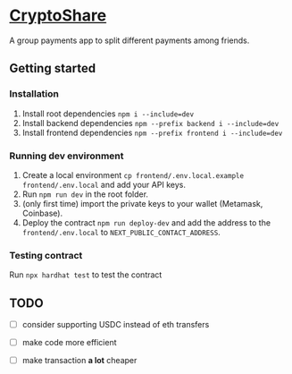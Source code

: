 # [CryptoShare](https://cryptoshare-phi.vercel.app/)
A group payments app to split different payments among friends.

## Getting started

### Installation
1. Install root dependencies `npm i --include=dev`
2. Install backend dependencies `npm --prefix backend i --include=dev`
3. Install frontend dependencies `npm --prefix frontend i --include=dev`

### Running dev environment
1. Create a local environment `cp frontend/.env.local.example frontend/.env.local` and add your API keys.
2. Run `npm run dev` in the root folder.
3. (only first time) import the private keys to your wallet (Metamask, Coinbase).
4. Deploy the contract `npm run deploy-dev` and add the address to the `frontend/.env.local` to `NEXT_PUBLIC_CONTACT_ADDRESS`.

### Testing contract
Run `npx hardhat test` to test the contract

## TODO
- [ ] consider supporting USDC instead of eth transfers
- [ ] make code more efficient
- [ ] make transaction **a lot** cheaper




